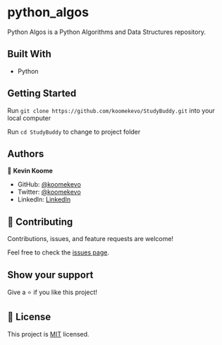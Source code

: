 # python_algos

Python Algos is a Python Algorithms and Data Structures repository.
## Built With

- Python
## Getting Started

Run `git clone https://github.com/koomekevo/StudyBuddy.git` into your local computer

Run `cd StudyBuddy` to change to project folder
## Authors

👤 **Kevin Koome**

- GitHub: [@koomekevo](https://github.com/koomekevo)
- Twitter: [@koomekevo](https://twitter.com/koomekevo)
- LinkedIn: [LinkedIn](https://ke.linkedin.com/in/kevin-koome-aab84186)
## 🤝 Contributing

Contributions, issues, and feature requests are welcome!

Feel free to check the [issues page](../../issues/).

## Show your support

Give a ⭐️ if you like this project!

## 📝 License

This project is [MIT](./MIT.md) licensed.